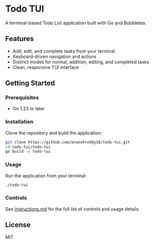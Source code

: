 # Todo TUI

A terminal-based Todo List application built with Go and Bubbletea.

## Features
- Add, edit, and complete tasks from your terminal
- Keyboard-driven navigation and actions
- Distinct modes for normal, addition, editing, and completed tasks
- Clean, responsive TUI interface

## Getting Started

### Prerequisites
- Go 1.23 or later

### Installation
Clone the repository and build the application:

```sh
git clone https://github.com/anveshreddy18/todo-tui.git
cd todo-tui/todo-tui
go build -o todo-tui
```

### Usage
Run the application from your terminal:

```sh
./todo-tui
```

### Controls
See [instructions.md](./instructions.md) for the full list of controls and usage details.

## License
MIT
